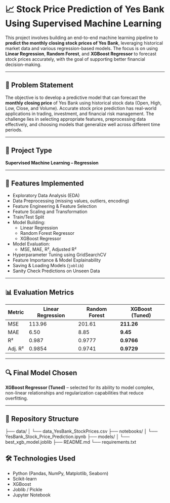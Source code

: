 # 📈 Stock Price Prediction of Yes Bank Using Supervised Machine Learning

This project involves building an end-to-end machine learning pipeline to **predict the monthly closing stock prices of Yes Bank**, leveraging historical market data and various regression-based models. The focus is on using **Linear Regression**, **Random Forest**, and **XGBoost Regressor** to forecast stock prices accurately, with the goal of supporting better financial decision-making.

---

## 🧠 Problem Statement

The objective is to develop a predictive model that can forecast the **monthly closing price** of Yes Bank using historical stock data (Open, High, Low, Close, and Volume). Accurate stock price prediction has real-world applications in trading, investment, and financial risk management. The challenge lies in selecting appropriate features, preprocessing data effectively, and choosing models that generalize well across different time periods.

---

## 📁 Project Type

**Supervised Machine Learning – Regression**

---

## 🚀 Features Implemented

- Exploratory Data Analysis (EDA)
- Data Preprocessing (missing values, outliers, encoding)
- Feature Engineering & Feature Selection
- Feature Scaling and Transformation
- Train/Test Split
- Model Building:
  - Linear Regression
  - Random Forest Regressor
  - XGBoost Regressor
- Model Evaluation:
  - MSE, MAE, R², Adjusted R²
- Hyperparameter Tuning using GridSearchCV
- Feature Importance & Model Explainability
- Saving & Loading Models (`joblib`)
- Sanity Check Predictions on Unseen Data

---

## 📊 Evaluation Metrics

| Metric | Linear Regression | Random Forest | XGBoost (Tuned) |
|--------|-------------------|----------------|------------------|
| MSE    | 113.96            | 201.61         | **211.26**       |
| MAE    | 6.50              | 8.85           | **9.45**         |
| R²     | 0.987             | 0.9777         | **0.9766**       |
| Adj. R²| 0.9854            | 0.9741         | **0.9729**       |

---

## 🔍 Final Model Chosen

**XGBoost Regressor (Tuned)** – selected for its ability to model complex, non-linear relationships and regularization capabilities that reduce overfitting.

---

## 📂 Repository Structure

├── data/
│ └── data_YesBank_StockPrices.csv
├── notebooks/
│ └── YesBank_Stock_Price_Prediction.ipynb
├── models/
│ └── best_xgb_model.joblib
├── README.md
└── requirements.txt

## 🛠️ Technologies Used

- Python (Pandas, NumPy, Matplotlib, Seaborn)
- Scikit-learn
- XGBoost
- Joblib / Pickle
- Jupyter Notebook

